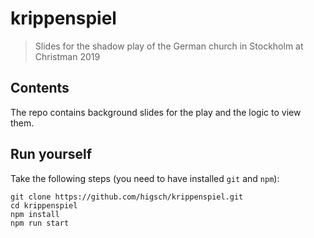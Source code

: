 # krippenspiel

> Slides for the shadow play of the German church in Stockholm at Christman 2019

## Contents
The repo contains background slides for the play and the logic to view them.

## Run yourself
Take the following steps (you need to have installed `git` and `npm`):
```
git clone https://github.com/higsch/krippenspiel.git
cd krippenspiel
npm install
npm run start
```
